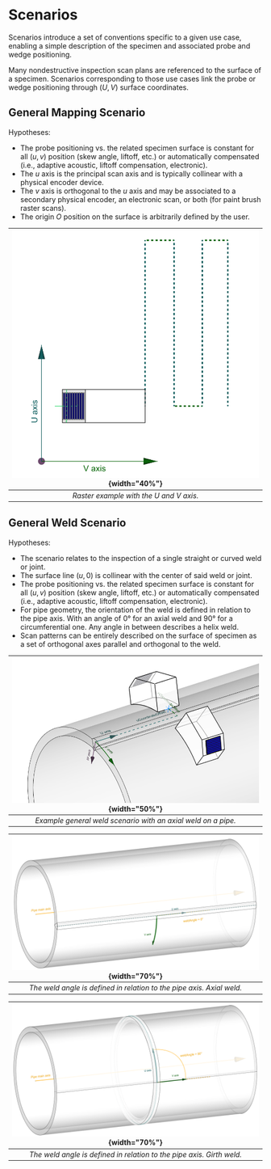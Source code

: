 # Scenarios

Scenarios introduce a set of conventions specific to a given use case, enabling a simple description of the specimen and associated probe and wedge positioning. 

Many nondestructive inspection scan plans are referenced to the surface of a specimen. Scenarios corresponding to those use cases link the probe or wedge positioning through $(U,V)$ surface coordinates. 

## **General Mapping** Scenario

Hypotheses:

  - The probe positioning vs. the related specimen surface is constant for all $(u,v)$ position (skew angle, liftoff, etc.) or automatically compensated (i.e., adaptive acoustic, liftoff compensation, electronic).
  - The $u$ axis is the principal scan axis and is typically collinear with a physical encoder device.
  - The $v$ axis is orthogonal to the $u$ axis and may be associated to a secondary physical encoder, an electronic scan, or both (for paint brush raster scans).
  - The origin $O$ position on the surface is arbitrarily defined by the user.


| ![AxisReferential-Raster_Plate.png](../../../assets/images/json-metadata/setup/data-model/scenarios/AxisReferential-Raster_Plate.png){width="40%"} |
|:---------------------------------------------------------------------------------------------------------------------:|
| *Raster example with the $U$ and $V$ axis.*                                                                |


## **General Weld** Scenario

Hypotheses:

  - The scenario relates to the inspection of a single straight or curved weld or joint.
  - The surface line $(u,0)$ is collinear with the center of said weld or joint.
  - The probe positioning vs. the related specimen surface is constant for all $(u,v)$ position (skew angle, liftoff, etc.) or automatically compensated (i.e., adaptive acoustic, liftoff compensation, electronic).
  -  For pipe geometry, the orientation of the weld is defined in relation to the pipe axis. With an angle of 0° for an axial weld and 90° for a circumferential one. Any angle in between describes a helix weld.
  -  Scan patterns can be entirely described on the surface of specimen as a set of orthogonal axes parallel and orthogonal to the weld.


| ![AxisReferential-PipeWeld_2Probes.png](../../../assets/images/json-metadata/setup/conventions/AxisReferential-PipeWeld_2Probres.png){width="50%"} |
|:-------------------------------------------------------------------------------------------------------------------------------:|
| *Example general weld scenario with an axial weld on a pipe.*                                                        |


| ![AxisReferential-PipeAxialWeld.png](../../../assets/images/json-metadata/setup/data-model/scenarios/AxisReferential-PipeAxialWeld.png){width="70%"} |
| :-----------------------------------------------------------------------------------------------------------------------------------------------: |
|                                       *The weld angle is defined in relation to the pipe axis. Axial weld.*                                       |

| ![AxisReferential-PipeCircWeld.png](../../../assets/images/json-metadata/setup/data-model/scenarios/AxisReferential-PipeCircWeld.png){width="70%"} |
| :---------------------------------------------------------------------------------------------------------------------------------------------: |
|                                      *The weld angle is defined in relation to the pipe axis. Girth weld.*                                      |
